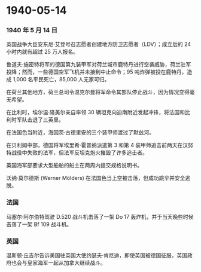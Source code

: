 # 1940-05-14

### 1940 年 5 月 14 日

英国战争大臣安东尼·艾登号召志愿者创建地方防卫志愿者（LDV）；成立后的 24
小时内就有超过 25 万人报名。

鲁道夫·施密特将军的德国第九装甲军对荷兰城市鹿特丹进行空袭威胁，荷兰驻军投降；然而，一些德国空军飞机并未接到中止命令；95
吨炸弹被投在鹿特丹，造成 1,000 名平民死亡，85,000 人无家可归。

在荷兰其他地方，荷兰总司令温克尔曼将军命令其部队停止战斗，因为情况变得毫无希望。

在比利时，埃尔温·隆美尔亲自率领 30
辆坦克向迪南附近发起冲锋，将法国和比利时军队击退了三英里。

在法国色当附近，海因茨·古德里安的三个装甲师渡过了默兹河。

在贝利姆中部，德国将军埃里希·霍普纳派遣第 3 和第 4
装甲师追击前两天在汉努特战役中失败的法军，但法军反坦克炮火摧毁了许多追击者。

英国海军部要求大型船舶的船主在两周内提交规格说明书。

沃纳·莫尔德斯 (Werner Mölders)
在法国色当上空被击落，但成功跳伞并安全逃脱。

### 法国

马塞尔·阿尔伯特驾驶 D.520 战斗机击落了一架 Do 17
轰炸机，并于当天晚些时候击落了一架 Bf 109 战斗机。

### 英国

温斯顿·丘吉尔告诉美国驻英国大使约瑟夫·肯尼迪，即使英国被德国征服，英国政府也会与皇家海军一起从加拿大继续战斗。
